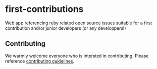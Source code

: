 # first-contributions
Web app referencing ruby related open source issues suitable for a first contribution and/or junior developers (or any developpers!)


## Contributing
We warmly welcome everyone who is intersted in contributing. Please reference [contributing guidelines](CONTRIBUTING.md).
